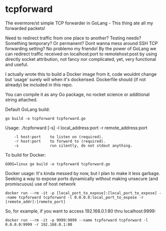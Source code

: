 # tcpforward
The evermore/st simple TCP forwarder in GoLang - This thing ate all my forwarded packets!

Need to redirect traffic from one place to another? Testing needs? Something temporary? Or permanent? Dont wanna mess around SSH TCP forwarding setting? No problemo my friendo! By the power of GoLang we can redirect traffic received on localhost:port to remotehost:post by using directly socket attribution, not fancy nor complicated, yet, very functional and useful.

I actually wrote this to build a Docker image from it, code wouldnt change but 'usage' surely will when it's dockerised. Dockerfile should (if not already) be included in this repo.

You can compile it as any Go package, no rocket science or additional string attached. 

Default GoLang build:

    go build -o tcpforward tcpforward.go
    
Usage:
    ./tcpforward [-s] -l local_address:port -r remote_address:port

        -l host:port    to listen on (required).
        -r host:port    to forward to (required).
        -s              run silently, do not stdout anything.
        
To build for Docker:
    
    GOOS=linux go build -o tcpforward tcpforward.go

Docker usage: It's kinda messed by now, but I plan to make it less garbage. Seeking a way to expose ports dynamically without making unsecure (and promiscuous) use of host network

    docker run --rm -it -p [local_port_to_expose]:[local_port_to_expose] --name tcpforward tcpforward -l 0.0.0.0:local_port_to_expose -r [remote_addr]:[remote_port]
    
So, for example, if you want to access 192.168.0.1:80 thru localhost:9999:

    docker run --rm -it -p 9999:9999 --name tcpforward tcpforward -l 0.0.0.0:9999 -r 192.168.0.1:80
